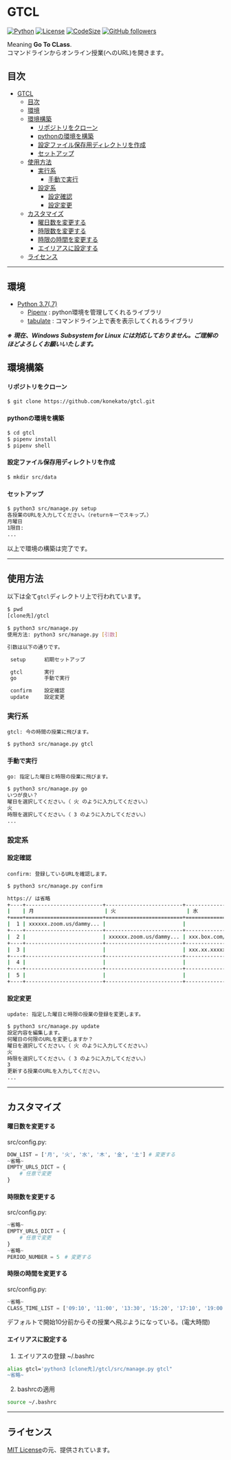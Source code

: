 # GTCL
[![Python](https://img.shields.io/badge/-Python-F9DC3E.svg?logo=python&style=flat)](https://www.python.org/)
[![License](https://img.shields.io/badge/license-MIT-F9DC3E?style=flat)](https://github.com/konekato/gtcl/blob/master/LICENSE)
[![CodeSize](https://img.shields.io/github/languages/code-size/konekato/gtcl?style=flat&color=F9DC3E)]()
[![GitHub followers](https://img.shields.io/github/followers/konekato?label=Follow&style=social)](https://github.com/konekato)

Meaning **Go To CLass**.  
コマンドラインからオンライン授業(へのURL)を開きます。

## 目次
- [GTCL](#gtcl)
  - [目次](#目次)
  - [環境](#環境)
  - [環境構築](#環境構築)
      - [リポジトリをクローン](#リポジトリをクローン)
      - [pythonの環境を構築](#pythonの環境を構築)
      - [設定ファイル保存用ディレクトリを作成](#設定ファイル保存用ディレクトリを作成)
      - [セットアップ](#セットアップ)
  - [使用方法](#使用方法)
    - [実行系](#実行系)
      - [手動で実行](#手動で実行)
    - [設定系](#設定系)
      - [設定確認](#設定確認)
      - [設定変更](#設定変更)
  - [カスタマイズ](#カスタマイズ)
      - [曜日数を変更する](#曜日数を変更する)
      - [時限数を変更する](#時限数を変更する)
      - [時限の時間を変更する](#時限の時間を変更する)
      - [エイリアスに設定する](#エイリアスに設定する)
  - [ライセンス](#ライセンス)

---
## 環境
- [Python 3.7(.7)](https://www.python.org/)
  - [Pipenv](https://github.com/pypa/pipenv) : python環境を管理してくれるライブラリ
  - [tabulate](https://github.com/astanin/python-tabulate) : コマンドライン上で表を表示してくれるライブラリ
  
***※ 現在、Windows Subsystem for Linux には対応しておりません。ご理解のほどよろしくお願いいたします。***

## 環境構築
#### リポジトリをクローン
```bash
$ git clone https://github.com/konekato/gtcl.git
```

#### pythonの環境を構築
```bash
$ cd gtcl
$ pipenv install
$ pipenv shell
```

#### 設定ファイル保存用ディレクトリを作成
```bash
$ mkdir src/data
```

#### セットアップ
```bash
$ python3 src/manage.py setup
各授業のURLを入力してください。（returnキーでスキップ。）
月曜日
1限目:
...
```

以上で環境の構築は完了です。

---
## 使用方法
以下は全て`gtcl`ディレクトリ上で行われています。
```bash
$ pwd
[clone先]/gtcl

$ python3 src/manage.py
使用方法: python3 src/manage.py [引数]

引数は以下の通りです。

 setup      初期セットアップ

 gtcl       実行
 go         手動で実行

 confirm    設定確認
 update     設定変更

```

### 実行系
`gtcl: 今の時間の授業に飛びます。`
```bash
$ python3 src/manage.py gtcl
```

#### 手動で実行
`go: 指定した曜日と時限の授業に飛びます。`
```bash
$ python3 src/manage.py go
いつが良い？
曜日を選択してください。（ 火 のように入力してください。）
火
時限を選択してください。（ 3 のように入力してください。）
...
```

### 設定系
#### 設定確認
`confirm: 登録しているURLを確認します。`
```bash
$ python3 src/manage.py confirm

https:// は省略
+----+-------------------------+-------------------------+-------------------------+-------------------------+-------------------------+-----+
|    | 月                       | 火                       | 水                       | 木                       | 金                       | 土   |
+====+=========================+=========================+=========================+=========================+=========================+=====+
|  1 | xxxxxx.zoom.us/dammy... |                         |                         |                         | xxxxxx.zoom.us/dammy... |     |
+----+-------------------------+-------------------------+-------------------------+-------------------------+-------------------------+-----+
|  2 |                         | xxxxxx.zoom.us/dammy... | xxx.box.com/dddammyy... |                         | xxxxxx.zoom.us/dammy... |     |
+----+-------------------------+-------------------------+-------------------------+-------------------------+-------------------------+-----+
|  3 |                         |                         | xxx.xx.xxxxxx.ac.jp/... | xxxxxx.zoom.us/dammy... |                         |     |
+----+-------------------------+-------------------------+-------------------------+-------------------------+-------------------------+-----+
|  4 |                         |                         |                         |                         |                         |     |
+----+-------------------------+-------------------------+-------------------------+-------------------------+-------------------------+-----+
|  5 |                         |                         |                         |                         |                         |     |
+----+-------------------------+-------------------------+-------------------------+-------------------------+-------------------------+-----+
```

#### 設定変更
`update: 指定した曜日と時限の授業の登録を変更します。`
```bash
$ python3 src/manage.py update
設定内容を編集します。
何曜日の何限のURLを変更しますか？
曜日を選択してください。（ 火 のように入力してください。）
火
時限を選択してください。（ 3 のように入力してください。）
3
更新する授業のURLを入力してください。
...
```

---
## カスタマイズ
#### 曜日数を変更する
src/config.py:
```python
DOW_LIST = ['月', '火', '水', '木', '金', '土'] # 変更する
~省略~
EMPTY_URLS_DICT = {
    # 任意で変更
}
```

#### 時限数を変更する
src/config.py:
```python
~省略~
EMPTY_URLS_DICT = {
    # 任意で変更
}
~省略~
PERIOD_NUMBER = 5　# 変更する
```

#### 時限の時間を変更する
src/config.py:
```python
~省略~
CLASS_TIME_LIST = ['09:10', '11:00', '13:30', '15:20', '17:10', '19:00'] # 変更する
```
デフォルトで開始10分前からその授業へ飛ぶようになっている。(電大時間)

#### エイリアスに設定する
1. エイリアスの登録
~/.bashrc
```bash
alias gtcl='python3 [clone先]/gtcl/src/manage.py gtcl"
~省略~
```

2. bashrcの適用
```bash
source ~/.bashrc
```

---
## ライセンス
[MIT License](https://github.com/konekato/gtcl/blob/master/LICENSE)の元、提供されています。
